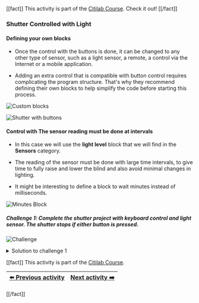 [[fact]]
This activity is part of the [Citilab Course](../citilab-course-en). Check it out!
[[/fact]]

### Shutter Controlled with Light

#### Defining your own blocks

- Once the control with the buttons is done, it can be changed to any other type of sensor,
such as a light sensor, a remote, a control via the Internet or a mobile application.

- Adding an extra control that is compatible with button control requires complicating the program structure.
That's why they recommend defining their own blocks to help simplify the code before starting this process.

![Custom blocks](cm11-01-blocs-propis1.png)

![Shutter with buttons](cm11-02-base.png)

#### Control with The sensor reading must be done at intervals

- In this case we will use the **light level** block that we will find in the **Sensors** category.

- The reading of the sensor must be done with large time intervals, to give time to fully raise and lower the blind and also avoid minimal changes in lighting.

- It might be interesting to define a block to wait minutes instead of milliseconds.

![Minutes Block](cm11-03-bloc-minuts.png)

##### Challenge 1: Complete the shutter project with keyboard control and light sensor. The shutter stops if either button is pressed.

![Challenge](cm-challenge-en.png)

<details>
  <summary>Solution to challenge 1</summary>
    <img src="cm11-s1.png" title="Solution challenge 1">
</details>

[[fact]]
This activity is part of the [Citilab Course](../citilab-course-en).

| [⬅️ Previous activity](../citilab-course-10-en) | [Next activity ➡️](../citilab-course-12-en) |
|--|--|

[[/fact]]
